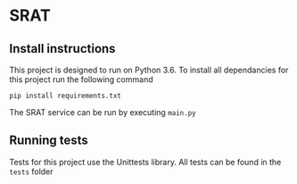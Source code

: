 # SRAT

## Install instructions

This project is designed to run on Python 3.6.
To install all dependancies for this project run the following command
```
pip install requirements.txt
```

The SRAT service can be run by executing `main.py`

## Running tests

Tests for this project use the Unittests library. All tests can be found in the `tests` folder
